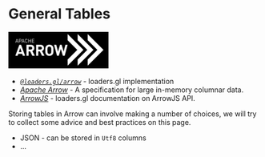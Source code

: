 # General Tables

![arrow-logo](../images/logos/apache-arrow-small.png)

- _[`@loaders.gl/arrow`](/docs/modules/arrow)_ - loaders.gl implementation
- _[Apache Arrow](https://arrow.apache.org/)_ - A specification for large in-memory columnar data.
- _[ArrowJS](/docs/arrowjs)_ - loaders.gl documentation on ArrowJS API.

Storing tables in Arrow can involve making a number of choices, we will try to collect some advice and best practices on this page.

- JSON - can be stored in `Utf8` columns
- ...
